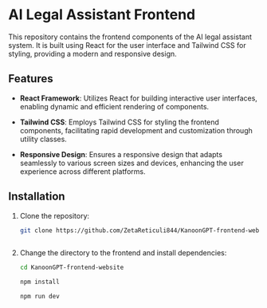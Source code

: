 # AI Legal Assistant Frontend

This repository contains the frontend components of the AI legal assistant system. It is built using React for the user interface and Tailwind CSS for styling, providing a modern and responsive design.

## Features

- **React Framework**: Utilizes React for building interactive user interfaces, enabling dynamic and efficient rendering of components.
  
- **Tailwind CSS**: Employs Tailwind CSS for styling the frontend components, facilitating rapid development and customization through utility classes.
  
- **Responsive Design**: Ensures a responsive design that adapts seamlessly to various screen sizes and devices, enhancing the user experience across different platforms.


## Installation

1. Clone the repository:

   ```bash
   git clone https://github.com/ZetaReticuli844/KanoonGPT-frontend-website.git
  


2. Change the directory to the frontend and install dependencies:
    ```bash
    cd KanoonGPT-frontend-website
    ```
    ```bash
    npm install
    ```
    ```bash
    npm run dev
    ``` 

